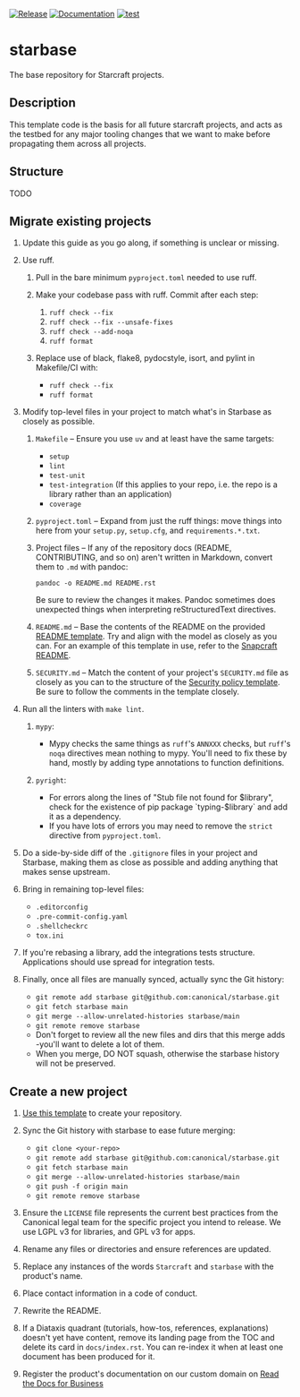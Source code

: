 [![Release](https://github.com/canonical/starbase/actions/workflows/release-publish.yaml/badge.svg?branch=main&event=push)](https://github.com/canonical/starbase/actions/workflows/release-publish.yaml)
[![Documentation](https://github.com/canonical/starbase/actions/workflows/docs.yaml/badge.svg?branch=main&event=push)](https://github.com/canonical/starbase/actions/workflows/docs.yaml)
[![test](https://github.com/canonical/starbase/actions/workflows/tests.yaml/badge.svg?branch=main&event=push)](https://github.com/canonical/starbase/actions/workflows/tests.yaml)

# starbase

The base repository for Starcraft projects.

## Description

This template code is the basis for all future starcraft projects, and acts as the
testbed for any major tooling changes that we want to make before propagating them
across all projects.

## Structure

TODO

## Migrate existing projects

1. Update this guide as you go along, if something is unclear or missing.
2. Use ruff.

    1. Pull in the bare minimum `pyproject.toml` needed to use ruff.

    2. Make your codebase pass with ruff. Commit after each step:

        1. `ruff check --fix`
        2. `ruff check --fix --unsafe-fixes`
        3. `ruff check --add-noqa`
        4. `ruff format`

    3. Replace use of black, flake8, pydocstyle, isort, and pylint in Makefile/CI with:
        - `ruff check --fix`
        - `ruff format`

3. Modify top-level files in your project to match what's in Starbase as closely as
   possible.

    1. `Makefile` – Ensure you use `uv` and at least have the same targets:

        - `setup`
        - `lint`
        - `test-unit`
        - `test-integration` (If this applies to your repo, i.e. the repo is a library
          rather than an application)
        - `coverage`

    2. `pyproject.toml` – Expand from just the ruff things: move things into here from
       your `setup.py`, `setup.cfg`, and `requirements.*.txt`.

    3. Project files – If any of the repository docs (README, CONTRIBUTING, and so on)
       aren't written in Markdown, convert them to `.md` with pandoc:

        `pandoc -o README.md README.rst`

        Be sure to review the changes it makes. Pandoc sometimes does unexpected things
        when interpreting reStructuredText directives.

    4. `README.md` – Base the contents of the README on the provided [README
       template](README-template.md). Try and align with the model as closely as you
       can. For an example of this template in use, refer to the [Snapcraft
       README](https://github.com/canonical/snapcraft/blob/main/README.md).

    5. `SECURITY.md` – Match the content of your project's `SECURITY.md` file as closely
       as you can to the structure of the [Security policy template](SECURITY.md). Be
       sure to follow the comments in the template closely.

4. Run all the linters with `make lint`.

    1. `mypy`:

        - Mypy checks the same things as `ruff`'s `ANNXXX` checks, but `ruff`'s `noqa`
          directives mean nothing to mypy. You'll need to fix these by hand, mostly by
          adding type annotations to function definitions.

    2. `pyright`:

        - For errors along the lines of "Stub file not found for $library", check for
          the existence of pip package `typing-$library` and add it as a dependency.
        - If you have lots of errors you may need to remove the
          `strict` directive from `pyproject.toml`.

5. Do a side-by-side diff of the `.gitignore` files in your project and Starbase, making
   them as close as possible and adding anything that makes sense upstream.

6. Bring in remaining top-level files:

    - `.editorconfig`
    - `.pre-commit-config.yaml`
    - `.shellcheckrc`
    - `tox.ini`

7. If you're rebasing a library, add the integrations tests structure. Applications
   should use spread for integration tests.

8. Finally, once all files are manually synced, actually sync the Git history:

    - `git remote add starbase git@github.com:canonical/starbase.git`
    - `git fetch starbase main`
    - `git merge --allow-unrelated-histories starbase/main`
    - `git remote remove starbase`
    - Don't forget to review all the new files and dirs that this merge adds -you'll
      want to delete a lot of them.
    - When you merge, DO NOT squash, otherwise the starbase history will not be
      preserved.

## Create a new project

1. [Use this
   template](https://docs.github.com/en/repositories/creating-and-managing-repositories/creating-a-repository-from-a-template)
   to create your repository.

2. Sync the Git history with starbase to ease future merging:

    - `git clone <your-repo>`
    - `git remote add starbase git@github.com:canonical/starbase.git`
    - `git fetch starbase main`
    - `git merge --allow-unrelated-histories starbase/main`
    - `git push -f origin main`
    - `git remote remove starbase`

3. Ensure the `LICENSE` file represents the current best practices from the Canonical
   legal team for the specific project you intend to release. We use LGPL v3 for
   libraries, and GPL v3 for apps.

4. Rename any files or directories and ensure references are updated.

5. Replace any instances of the words `Starcraft` and `starbase` with the product's
   name.

6. Place contact information in a code of conduct.

7. Rewrite the README.

8. If a Diataxis quadrant (tutorials, how-tos, references, explanations) doesn't yet
   have content, remove its landing page from the TOC and delete its card in
   `docs/index.rst`. You can re-index it when at least one document has been produced
   for it.

9. Register the product's documentation on our custom domain on [Read the Docs for
   Business](https://library.canonical.com/documentation/publish-on-read-the-docs)
